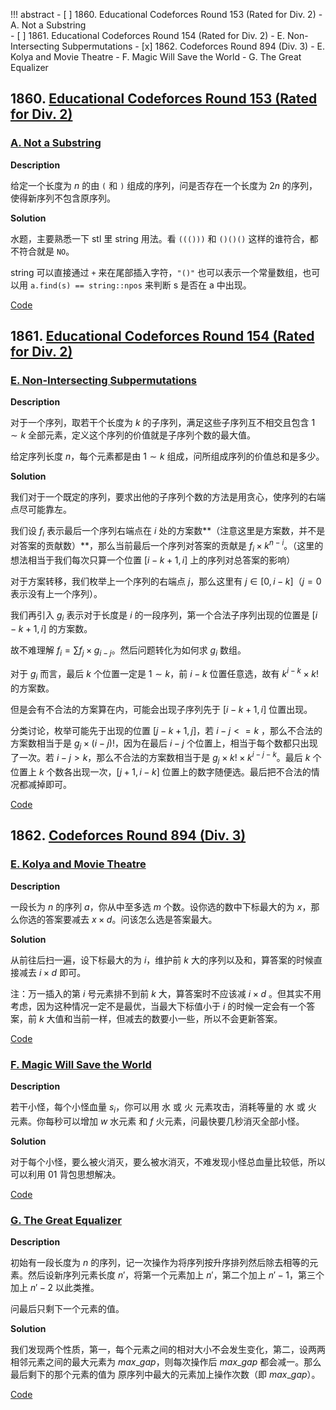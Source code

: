 !!! abstract
    - [ ] 1860. Educational Codeforces Round 153 (Rated for Div. 2)
        - A. Not a Substring  
    - [ ] 1861. Educational Codeforces Round 154 (Rated for Div. 2)
        - E. Non-Intersecting Subpermutations
    - [x] 1862. Codeforces Round 894 (Div. 3)
        - E. Kolya and Movie Theatre
        - F. Magic Will Save the World
        - G. The Great Equalizer

## 1860. [Educational Codeforces Round 153 (Rated for Div. 2)](https://codeforces.com/contest/1860)

### [A. Not a Substring](https://codeforces.com/contest/1860/problem/A)

**Description**

给定一个长度为 $n$ 的由 `(` 和 `)` 组成的序列，问是否存在一个长度为 $2n$ 的序列，使得新序列不包含原序列。

**Solution**

水题，主要熟悉一下 stl 里 string 用法。看 `((()))` 和 `()()()` 这样的谁符合，都不符合就是 `NO`。

string 可以直接通过 `+` 来在尾部插入字符，`"()"` 也可以表示一个常量数组，也可以用 `a.find(s) == string::npos` 来判断 s 是否在 a 中出现。

[Code](https://codeforces.com/contest/1860/submission/222003094)



## 1861. [Educational Codeforces Round 154 (Rated for Div. 2)](https://codeforces.com/contest/1861)

### [E. Non-Intersecting Subpermutations](https://codeforces.com/contest/1861/problem/E)

**Description**

对于一个序列，取若干个长度为 $k$ 的子序列，满足这些子序列互不相交且包含 $1 \sim k$ 全部元素，定义这个序列的价值就是子序列个数的最大值。

给定序列长度 $n$，每个元素都是由 $1 \sim k$ 组成，问所组成序列的价值总和是多少。

**Solution**

我们对于一个既定的序列，要求出他的子序列个数的方法是用贪心，使序列的右端点尽可能靠左。

我们设 $f_i$ 表示最后一个序列右端点在 $i$ 处的方案数**（注意这里是方案数，并不是对答案的贡献数）**，那么当前最后一个序列对答案的贡献是 $f_i \times k^{n - i}$。（这里的想法相当于我们每次只算一个位置 $[i - k + 1, i]$ 上的序列对总答案的影响）

对于方案转移，我们枚举上一个序列的右端点 $j$，那么这里有 $j \in [0, i - k]$（$j = 0$ 表示没有上一个序列）。

我们再引入 $g_i$ 表示对于长度是 $i$ 的一段序列，第一个合法子序列出现的位置是 $[i - k + 1, i]$ 的方案数。

故不难理解 $f_i = \sum f_j \times g_{i - j}$。然后问题转化为如何求 $g_i$ 数组。

对于 $g_i$ 而言，最后 $k$ 个位置一定是 $1 \sim k$，前 $i - k$ 位置任意选，故有 $k^{i - k} \times k!$ 的方案数。

但是会有不合法的方案算在内，可能会出现子序列先于 $[i - k + 1, i]$ 位置出现。

分类讨论，枚举可能先于出现的位置 $[j - k + 1, j]$，若 $i - j <= k$ ，那么不合法的方案数相当于是 $g_j \times (i - j)!$，因为在最后 $i - j$ 个位置上，相当于每个数都只出现了一次。若 $i - j > k$，那么不合法的方案数相当于是 $g_j \times k! \times k^{i - j - k}$。最后 $k$ 个位置上 $k$ 个数各出现一次，$[j + 1, i - k]$ 位置上的数字随便选。最后把不合法的情况都减掉即可。

[Code](https://codeforces.com/contest/1861/submission/221631049)



## 1862. [Codeforces Round 894 (Div. 3)](https://codeforces.com/contest/1862)

### [E. Kolya and Movie Theatre](https://codeforces.com/contest/1862/problem/E)

**Description**

一段长为 $n$ 的序列 $a$，你从中至多选 $m$ 个数。设你选的数中下标最大的为 $x$，那么你选的答案要减去 $x \times d$。问该怎么选是答案最大。

**Solution**

从前往后扫一遍，设下标最大的为 $i$，维护前 $k$ 大的序列以及和，算答案的时候直接减去 $i \times d$ 即可。

注：万一插入的第 $i$ 号元素排不到前 $k$ 大，算答案时不应该减 $i \times d$ 。但其实不用考虑，因为这种情况一定不是最优，当最大下标值小于 $i$ 的时候一定会有一个答案，前 $k$ 大值和当前一样，但减去的数要小一些，所以不会更新答案。

[Code](https://codeforces.com/contest/1862/submission/220495907)



### [F. Magic Will Save the World](https://codeforces.com/contest/1862/problem/F)

**Description**

若干小怪，每个小怪血量 $s_i$，你可以用 水 或 火 元素攻击，消耗等量的 水 或 火 元素。你每秒可以增加 $w$ 水元素 和 $f$ 火元素，问最快要几秒消灭全部小怪。

**Solution**

对于每个小怪，要么被火消灭，要么被水消灭，不难发现小怪总血量比较低，所以可以利用 $01$ 背包思想解决。

[Code](https://codeforces.com/contest/1862/submission/220568374)



### [G. The Great Equalizer](https://codeforces.com/contest/1862/problem/G)

**Description**

初始有一段长度为 $n$ 的序列，记一次操作为将序列按升序排列然后除去相等的元素。然后设新序列元素长度 $n'$，将第一个元素加上 $n'$，第二个加上 $n' - 1$，第三个加上 $n' - 2$ 以此类推。

问最后只剩下一个元素的值。

**Solution**

我们发现两个性质，第一，每个元素之间的相对大小不会发生变化，第二，设两两相邻元素之间的最大元素为 $max\_gap$，则每次操作后 $max\_gap$ 都会减一。那么最后剩下的那个元素的值为 原序列中最大的元素加上操作次数（即 $max\_gap$）。

[Code](https://codeforces.com/contest/1862/submission/220600516)

